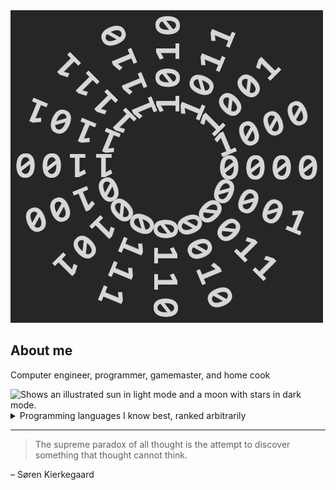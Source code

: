 <picture>
 <source media="(prefers-color-scheme: dark)" srcset="/Gray Code Logo Dark.png">
 <source media="(prefers-color-scheme: light)" srcset="Gray Code Logo Light.png">
 <img alt="a grey logo depicting a four-bit Gray code, arranged in a circle" src="Gray Code Logo Dark.png">
</picture>

## About me
Computer engineer, programmer, gamemaster, and home cook

<picture>
  <source media="(prefers-color-scheme: dark)" srcset="https://user-images.githubusercontent.com/25423296/163456776-7f95b81a-f1ed-45f7-b7ab-8fa810d529fa.png">
  <source media="(prefers-color-scheme: light)" srcset="https://user-images.githubusercontent.com/25423296/163456779-a8556205-d0a5-45e2-ac17-42d089e3c3f8.png">
  <img alt="Shows an illustrated sun in light mode and a moon with stars in dark mode." src="https://user-images.githubusercontent.com/25423296/163456779-a8556205-d0a5-45e2-ac17-42d089e3c3f8.png">
</picture>

<details>
<summary>Programming languages I know best, ranked arbitrarily</summary>
  
| Rank | Languages     |
|-----:|---------------|
|     1| Python        |
|     A| C             |
|     α| C++           |
|     ℵ| Java          |
|   {∅}| Javascript    |
|  S(0)| Perl          |

</details>

---
> The supreme paradox of all thought is the attempt to discover something that thought cannot think.

– Søren Kierkegaard
<!-- :) -->
